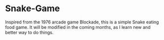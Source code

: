 # Snake-Game
Inspired from the 1976 arcade game Blockade, this is a simple Snake eating food game.
It will be modified in the coming months, as I learn new and better way to do things.